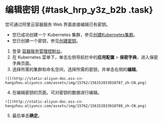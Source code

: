 # 编辑密钥 {#task_hrp_y3z_b2b .task}

您可通过阿里云容器服务 Web 界面直接编辑已有密钥。

-   您已成功创建一个 Kubernetes 集群，参见[创建Kubernetes集群](cn.zh-CN/用户指南/Kubernetes集群/集群管理/创建Kubernetes集群.md#)。
-   您已创建一个密钥，参见[创建密钥](cn.zh-CN/用户指南/Kubernetes集群/配置项及密钥管理/创建密钥.md#)。

1.   登录 [容器服务管理控制台](https://cs.console.aliyun.com/)。 
2.   在 Kubernetes 菜单下，单击左侧导航栏中的**应用配置** \> **保密字典**，进入保密字典页面。 
3.   选择所需的集群和命名空间，选择所需的密钥，并单击右侧的**编辑**。 

    ![](http://static-aliyun-doc.oss-cn-hangzhou.aliyuncs.com/assets/img/15762/156152033010787_zh-CN.png)

4.   在编辑密钥的页面，可对密钥的数据进行编辑。 

    ![](http://static-aliyun-doc.oss-cn-hangzhou.aliyuncs.com/assets/img/15762/156152033010788_zh-CN.png)

5.   最后单击**确定**。 


